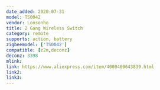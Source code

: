 ```yaml
---
date_added: 2020-07-31
model: TS0042
vendor: Lonsonho
title: 2 Gang Wireless Switch
category: remote
supports: action, battery
zigbeemodel: ['TS0042']
compatible: [z2m,deconz]
deconz: 3398
mlink: 
link: https://www.aliexpress.com/item/4000460643839.html
link2: 
link3: 
---
```


